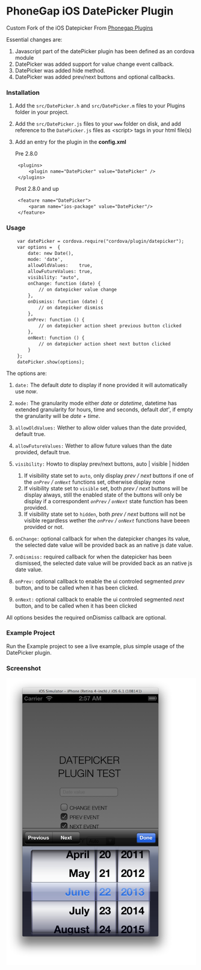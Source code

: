 PhoneGap iOS DatePicker Plugin
==============================

Custom Fork of the iOS Datepicker From [Phonegap Plugins](https://github.com/phonegap/phonegap-plugins)

Essential changes are:

1. Javascript part of the datePicker plugin has been defined as an cordova module
2. DatePicker was added support for value change event callback.
3. DatePicker was added hide method.
4. DatePicker was added prev/next buttons and optional callbacks.



### Installation ###

1. Add the `src/DatePicker.h` and `src/DatePicker.m` files to your Plugins folder in your project.
2. Add the `src/DatePicker.js` files to your `www` folder on disk, and add reference to the `DatePicker.js` files as &lt;script&gt; tags in your html file(s)
3. Add an entry for the plugin in the **config.xml** 
    
    Pre 2.8.0
    
    	<plugins>
    		<plugin name="DatePicker" value="DatePicker" />
    	</plugins>
	
	
	Post 2.8.0 and up
	
		<feature name="DatePicker">
        	<param name="ios-package" value="DatePicker"/>
    	</feature>
    

### Usage ###

		var datePicker = cordova.require("cordova/plugin/datepicker");
		var options =  {
			date: new Date(),
			mode: 'date',
			allowOldValues:    true,
			allowFutureValues: true,
			visibility: "auto",
			onChange: function (date) {
				// on datepicker value change
			},
			onDismiss: function (date) {
				// on datepicker dismiss
			},
			onPrev: function () {
				// on datepicker action sheet previous button clicked
			},
			onNext: function () {
				// on datepicker action sheet next button clicked
			}
		};
		datePicker.show(options);  


The options are:

1. `date:` The default _date_ to display if none provided it will automatically use _now_.
2. `mode:` The granularity mode either _date_ or _datetime_, datetime has extended granularity for hours, time and seconds, default _dat'_, if empty the granularity will be _date + time_.
3. `allowOldValues:` Wether to allow older values than the date provided, default true.
4. `allowFutureValues:` Wether to allow future values than the date provided, default true.
5. `visibility:` Howto to display prev/next buttons, auto | visible | hidden
	1. If visibility state set to `auto`, only display _prev / next_ buttons if one of the _`onPrev` / `onNext`_ functions set, otherwise display none 
	2. If visibility state set to `visible` set, both _prev / next_ buttons will be display always, still the enabled state of the buttons will only be display if a correspondent _`onPrev` / `onNext`_ state function has been provided.
	3. If visibility state set to `hidden`, both _prev / next_ buttons will not be visible regardless wether the _`onPrev` / `onNext`_ functions have beeen provided or not.
	
6. `onChange:` optional callback for when the datepicker changes its value, the selected date value will be provided back as an native js date value.
7. `onDismiss:` required callback for when the datepicker has been dismissed, the selected date value will be provided back as an native js date value.
8. `onPrev:` optional callback to enable the ui controled segmented _prev_ button, and to be called when it has been clicked.
9. `onNext:` optional callback to enable the ui controled segmented _next_ button, and to be called when it has been clicked


All options besides the required onDismiss callback are optional.


### Example Project ###


Run the Example project to see a live example, plus simple usage of the DatePicker plugin.


### Screenshot ###

![image](Screenshot.png)
